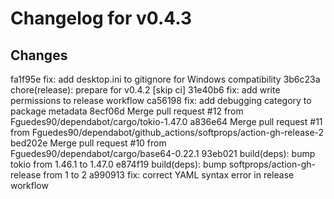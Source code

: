 # Changelog for v0.4.3

## Changes
fa1f95e fix: add desktop.ini to gitignore for Windows compatibility
3b6c23a chore(release): prepare for v0.4.2 [skip ci]
31e40b6 fix: add write permissions to release workflow
ca56198 fix: add debugging category to package metadata
8ecf06d Merge pull request #12 from Fguedes90/dependabot/cargo/tokio-1.47.0
a836e64 Merge pull request #11 from Fguedes90/dependabot/github_actions/softprops/action-gh-release-2
bed202e Merge pull request #10 from Fguedes90/dependabot/cargo/base64-0.22.1
93eb021 build(deps): bump tokio from 1.46.1 to 1.47.0
e874f19 build(deps): bump softprops/action-gh-release from 1 to 2
a990913 fix: correct YAML syntax error in release workflow
